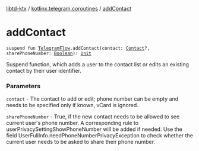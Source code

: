 [libtd-ktx](../index.md) / [kotlinx.telegram.coroutines](index.md) / [addContact](./add-contact.md)

# addContact

`suspend fun `[`TelegramFlow`](../kotlinx.telegram.core/-telegram-flow/index.md)`.addContact(contact: `[`Contact`](https://tdlibx.github.io/td/docs/org/drinkless/td/libcore/telegram/TdApi.Contact.html)`?, sharePhoneNumber: `[`Boolean`](https://kotlinlang.org/api/latest/jvm/stdlib/kotlin/-boolean/index.html)`): `[`Unit`](https://kotlinlang.org/api/latest/jvm/stdlib/kotlin/-unit/index.html)

Suspend function, which adds a user to the contact list or edits an existing contact by their
user identifier.

### Parameters

`contact` - The contact to add or edit; phone number can be empty and needs to be specified
only if known, vCard is ignored.

`sharePhoneNumber` - True, if the new contact needs to be allowed to see current user's phone
number. A corresponding rule to userPrivacySettingShowPhoneNumber will be added if needed. Use the
field UserFullInfo.needPhoneNumberPrivacyException to check whether the current user needs to be
asked to share their phone number.